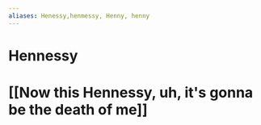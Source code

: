 ```yaml
---
aliases: Henessy,henmessy, Henny, henny
---
```


# Hennessy

# [[Now this Hennessy, uh, it's gonna be the death of me]]
